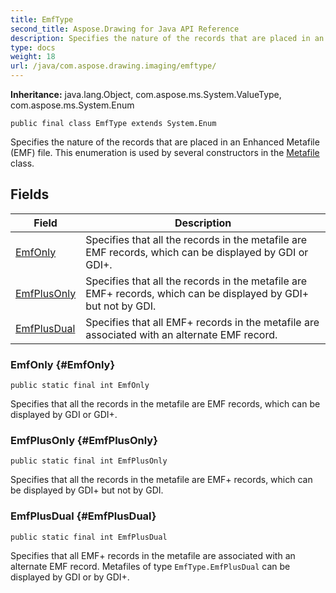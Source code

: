 ```yaml
---
title: EmfType
second_title: Aspose.Drawing for Java API Reference
description: Specifies the nature of the records that are placed in an Enhanced Metafile EMF file.
type: docs
weight: 18
url: /java/com.aspose.drawing.imaging/emftype/
---
```

**Inheritance:**
java.lang.Object, com.aspose.ms.System.ValueType, com.aspose.ms.System.Enum
```
public final class EmfType extends System.Enum
```

Specifies the nature of the records that are placed in an Enhanced Metafile (EMF) file. This enumeration is used by several constructors in the [Metafile](../../com.aspose.drawing.imaging/metafile) class.
## Fields

| Field | Description |
| --- | --- |
| [EmfOnly](#EmfOnly) | Specifies that all the records in the metafile are EMF records, which can be displayed by GDI or GDI+. |
| [EmfPlusOnly](#EmfPlusOnly) | Specifies that all the records in the metafile are EMF+ records, which can be displayed by GDI+ but not by GDI. |
| [EmfPlusDual](#EmfPlusDual) | Specifies that all EMF+ records in the metafile are associated with an alternate EMF record. |
### EmfOnly {#EmfOnly}
```
public static final int EmfOnly
```


Specifies that all the records in the metafile are EMF records, which can be displayed by GDI or GDI+.

### EmfPlusOnly {#EmfPlusOnly}
```
public static final int EmfPlusOnly
```


Specifies that all the records in the metafile are EMF+ records, which can be displayed by GDI+ but not by GDI.

### EmfPlusDual {#EmfPlusDual}
```
public static final int EmfPlusDual
```


Specifies that all EMF+ records in the metafile are associated with an alternate EMF record. Metafiles of type `EmfType.EmfPlusDual` can be displayed by GDI or by GDI+.

